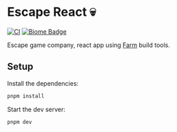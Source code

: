 # Escape React 💀

[![CI](https://github.com/Jayllyz/escape-react/actions/workflows/ci.yml/badge.svg?branch=main)](https://github.com/Jayllyz/escape-react/actions/workflows/ci.yml)
[![Biome Badge](https://img.shields.io/badge/Checked_with-Biome-60a5fa?style=flat&logo=biome)](https://biomejs.dev/)

Escape game company, react app using [Farm](https://github.com/farm-fe/farm) build tools.

## Setup

Install the dependencies:

```bash
pnpm install
```

Start the dev server:

```bash
pnpm dev
```
